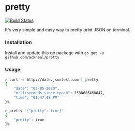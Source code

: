 # pretty
[![Build Status](https://travis-ci.org/ackneal/pretty.svg?branch=master)](https://travis-ci.org/github/ackneal/pretty)

It's very simple and easy way to pretty print JSON on terminal.

### Installation

Install and update this go package with `go get -u github.com/ackneal/pretty`

### Usage
```sh
> curl -s http://date.jsontest.com | pretty
{
    "date": "05-05-2020",
    "milliseconds_since_epoch": 1588686468047,
    "time": "01:47:48 PM"
}%

> pretty '{"pretty": true}' 
{
    "pretty": true
}%        
```
